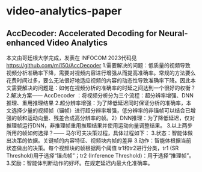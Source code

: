 # video-analytics-paper

## AccDecoder: Accelerated Decoding for Neural-enhanced Video Analytics
本文由哥廷根大学完成，发表在 INFOCOM 2023代码见 https://github.com/mi150/AccDecoder
1.需要解决的问题：低质量的视频导致视频分析准确率下降，需要对视频内容进行增强从而提高准确率。常规的方法要么花费时间过多，要么无法很好地适应视频的内容的动态性导致准确率下降。因此本文需要解决的问题是：如何在视频分析的准确率的时延之间达到一个很好的权衡？
2.解决方案—— AccDecoder ：将视频分析分为三个流程：超分辨率增强、DNN推理、重用推理结果
  2.超分辨率增强：为了降低延迟同时保证分析的准确率，本文选择少量的视频帧（锚帧）进行超分辨率增强，低分辨率的非锚帧可以结合已增强的帧和运动向量、残差合成高分辨率的帧。2）DNN推理：为了降低延迟，仅对推理帧运行DNN，非推理帧重用推理结果并使用运动向量调整结果。
3.以上两步所用的帧如何选择？—— 马尔可夫决策过程，具体过程如下：
  3.状态：智能体做出决策的依据。关键帧的内容特征、视频块内帧的差异
  3.动作：智能体根据当前状态做出的决策。每个视频块的帧根据两个阈值 tr1和tr2进行分类，tr1 (SR Threshold)用于选择“锚点帧”；tr2 (Inference Threshold)：用于选择“推理帧”。
  3.奖励：智能体判断动作的好坏。在规定延迟内最大化准确率。




